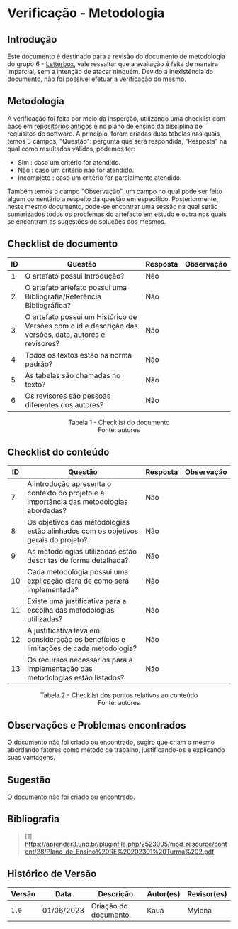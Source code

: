 # Verificação - Metodologia
## Introdução
Este documento é destinado para a revisão do documento de metodologia do grupo 6 - [Letterbox](https://github.com/Requisitos-de-Software/2023.1-Letterboxd), vale ressaltar que a avaliação é feita de maneira imparcial, sem a intenção de atacar ninguém. Devido a inexistência do documento, não foi possível efetuar a verificação do mesmo.

## Metodologia

A verificação foi feita por meio da insperção, utilizando uma checklist com base em [repositórios antigos](https://github.com/Requisitos-de-Software) e no plano de ensino da disciplina de requisitos de software. A principio, foram criadas duas tabelas nas quais, temos 3 campos, "Questão": pergunta que será respondida, "Resposta" na qual como resultados válidos, podemos ter: 

- Sim : caso um critério for atendido.
- Não : caso um critério não for atendido.
- Incompleto : caso um critério for parcialmente atendido.

Também temos o campo "Observação", um campo no qual pode ser feito algum comentário a respeito da questão em específico. Posteriormente, neste mesmo documento, pode-se encontrar uma sessão na qual serão sumarizados todos os problemas do artefacto em estudo e outra nos quais se encontram as sugestões de soluções dos mesmos.

## Checklist de documento
|ID|Questão|Resposta|Observação|
|--|-------|--------|----------|
|1|O artefato possui Introdução?                                                                                |    Não  |          |
|2|O artefato artefato possui uma Bibliografia/Referência Bibliográfica?                                        |    Não  |          |
|3|O artefato possui um Histórico de Versões com o id e descrição das versões, data, autores e revisores?       |    Não  |          |
|4|Todos os textos estão na norma padrão?                                                                       |    Não  |          |
|5|As tabelas são chamadas no texto?                                                                            |    Não  |          |
|6|Os revisores são pessoas diferentes dos autores?                                                             |    Não  |          |

<p align="center"> Tabela 1 - Checklist do documento <br> Fonte: autores </p>

## Checklist do conteúdo
|ID|Questão|Resposta|Observação|
|--|-------|--------|----------|
|7|A introdução apresenta o contexto do projeto e a importância das metodologias abordadas?|Não||
|8|Os objetivos das metodologias estão alinhados com os objetivos gerais do projeto?|Não||
|9|As metodologias utilizadas estão descritas de forma detalhada?|Não||
|10|Cada metodologia possui uma explicação clara de como será implementada?|Não||
|11|Existe uma justificativa para a escolha das metodologias utilizadas?|Não||
|12|A justificativa leva em consideração os benefícios e limitações de cada metodologia?|Não||
|13|Os recursos necessários para a implementação das metodologias estão listados?|Não||

<p align="center"> Tabela 2 - Checklist dos pontos relativos ao conteúdo <br> Fonte: autores </p>


## Observações e Problemas encontrados
O documento não foi criado ou encontrado, sugiro que criam o mesmo abordando fatores como método de trabalho, justificando-os e explicando suas vantagens.

## Sugestão

O documento não foi criado ou encontrado.

## Bibliografia
> [1] https://aprender3.unb.br/pluginfile.php/2523005/mod_resource/content/28/Plano_de_Ensino%20RE%20202301%20Turma%202.pdf 

## Histórico de Versão

| Versão | Data          | Descrição                          | Autor(es)     |  Revisor(es)  |
| ------ | ------------- | ---------------------------------- | ------------- | ------------- |
| `1.0`  | 01/06/2023    | Criação do documento.              | Kauã          | Mylena |
